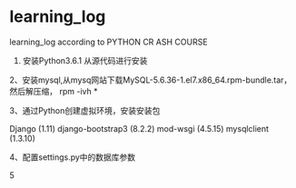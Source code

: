 # learning_log
learning_log according to PYTHON CR ASH COURSE 


1. 安装Python3.6.1
从源代码进行安装

2、安装mysql,从mysq网站下载MySQL-5.6.36-1.el7.x86_64.rpm-bundle.tar，然后解压缩，
rpm -ivh *

3、通过Python创建虚拟环境，安装安装包

Django (1.11)
django-bootstrap3 (8.2.2)
mod-wsgi (4.5.15)
mysqlclient (1.3.10)

4、配置settings.py中的数据库参数

5
